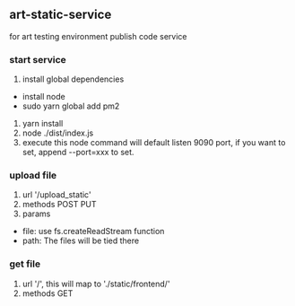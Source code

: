 ## art-static-service
for art testing environment publish code service

### start service
1. install global dependencies
  * install node
  * sudo yarn global add pm2
1. yarn install
2. node ./dist/index.js
3. execute this node command will default listen 9090 port, if you want to set, append --port=xxx to set.

### upload file
1. url '/upload_static'
2. methods POST PUT
3. params 
  * file: use fs.createReadStream function
  * path: The files will be tied there

### get file
1. url '/', this will map to './static/frontend/'
2. methods GET
